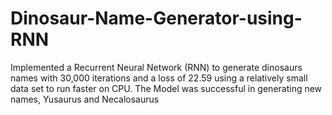# Dinosaur-Name-Generator-using-RNN
Implemented a Recurrent Neural Network (RNN) to generate dinosaurs names with 30,000 iterations and a loss of 22.59 using a relatively small data set to run faster on CPU. The Model was successful in generating new names, Yusaurus and Necalosaurus
